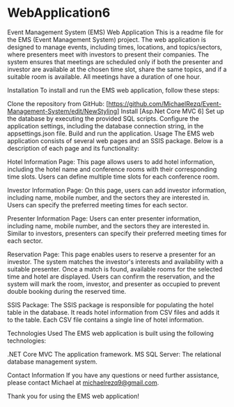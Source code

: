 # WebApplication6
Event Management System (EMS) Web Application
This is a readme file for the EMS (Event Management System) project. The web application is designed to manage events, including times, locations, and topics/sectors, where presenters meet with investors to present their companies. The system ensures that meetings are scheduled only if both the presenter and investor are available at the chosen time slot, share the same topics, and if a suitable room is available. All meetings have a duration of one hour.

Installation
To install and run the EMS web application, follow these steps:

Clone the repository from GitHub: [https://github.com/MichaelRezq/Event-Management-System/edit/NewStyling]
Install [Asp.Net Core MVC 6]
Set up the database by executing the provided SQL scripts.
Configure the application settings, including the database connection string, in the appsettings.json file.
Build and run the application.
Usage
The EMS web application consists of several web pages and an SSIS package. Below is a description of each page and its functionality:

Hotel Information Page: This page allows users to add hotel information, including the hotel name and conference rooms with their corresponding time slots. Users can define multiple time slots for each conference room.

Investor Information Page: On this page, users can add investor information, including name, mobile number, and the sectors they are interested in. Users can specify the preferred meeting times for each sector.

Presenter Information Page: Users can enter presenter information, including name, mobile number, and the sectors they are interested in. Similar to investors, presenters can specify their preferred meeting times for each sector.

Reservation Page: This page enables users to reserve a presenter for an investor. The system matches the investor's interests and availability with a suitable presenter. Once a match is found, available rooms for the selected time and hotel are displayed. Users can confirm the reservation, and the system will mark the room, investor, and presenter as occupied to prevent double booking during the reserved time.

SSIS Package: The SSIS package is responsible for populating the hotel table in the database. It reads hotel information from CSV files and adds it to the table. Each CSV file contains a single line of hotel information.

Technologies Used
The EMS web application is built using the following technologies:

.NET Core MVC The application framework.
MS SQL Server: The relational database management system.

Contact Information
If you have any questions or need further assistance, please contact Michael at michaelrezq9@gmail.com.

Thank you for using the EMS web application!





